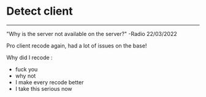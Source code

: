 # Detect client

---

"Why is the server not available on the server?" -Radio 22/03/2022

Pro client recode again, had a lot of issues on the base!

Why did I recode :
* fuck you
* why not
* I make every recode better
* I take this serious now